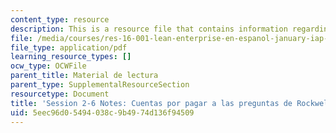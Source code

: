 ```yaml
---
content_type: resource
description: This is a resource file that contains information regarding session 2-6.
file: /media/courses/res-16-001-lean-enterprise-en-espanol-january-iap-2012/5eec96d05494038c9b4974d136f94509_MITRES_16_001IAP12_2-6_Que.pdf
file_type: application/pdf
learning_resource_types: []
ocw_type: OCWFile
parent_title: Material de lectura
parent_type: SupplementalResourceSection
resourcetype: Document
title: 'Session 2-6 Notes: Cuentas por pagar a las preguntas de Rockwell Collins'
uid: 5eec96d0-5494-038c-9b49-74d136f94509
---
```

